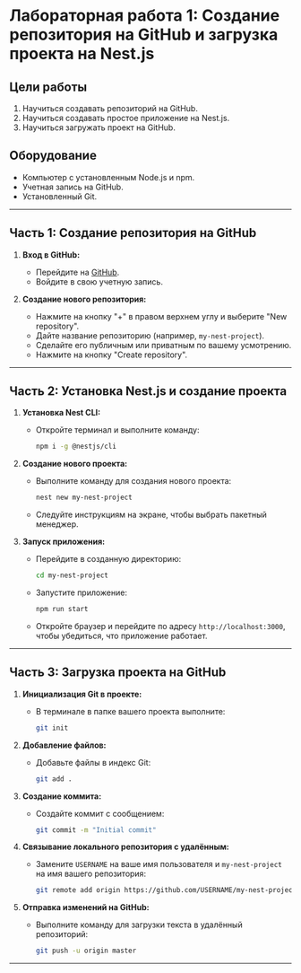 # Лабораторная работа 1: Создание репозитория на GitHub и загрузка проекта на Nest.js

## Цели работы
1. Научиться создавать репозиторий на GitHub.
2. Научиться создавать простое приложение на Nest.js.
3. Научиться загружать проект на GitHub.

## Оборудование
- Компьютер с установленным Node.js и npm.
- Учетная запись на GitHub.
- Установленный Git.

---

## Часть 1: Создание репозитория на GitHub

1. **Вход в GitHub:**
   - Перейдите на [GitHub](https://github.com).
   - Войдите в свою учетную запись.

2. **Создание нового репозитория:**
   - Нажмите на кнопку "+" в правом верхнем углу и выберите "New repository".
   - Дайте название репозиторию (например, `my-nest-project`).
   - Сделайте его публичным или приватным по вашему усмотрению.
   - Нажмите на кнопку "Create repository".

---

## Часть 2: Установка Nest.js и создание проекта

1. **Установка Nest CLI:**
   - Откройте терминал и выполните команду:
     ```bash
     npm i -g @nestjs/cli
     ```

2. **Создание нового проекта:**
   - Выполните команду для создания нового проекта:
     ```bash
     nest new my-nest-project
     ```
   - Следуйте инструкциям на экране, чтобы выбрать пакетный менеджер.

3. **Запуск приложения:**
   - Перейдите в созданную директорию:
     ```bash
     cd my-nest-project
     ```
   - Запустите приложение:
     ```bash
     npm run start
     ```
   - Откройте браузер и перейдите по адресу `http://localhost:3000`, чтобы убедиться, что приложение работает.

---

## Часть 3: Загрузка проекта на GitHub

1. **Инициализация Git в проекте:**
   - В терминале в папке вашего проекта выполните:
     ```bash
     git init
     ```

2. **Добавление файлов:**
   - Добавьте файлы в индекс Git:
     ```bash
     git add .
     ```

3. **Создание коммита:**
   - Создайте коммит с сообщением:
     ```bash
     git commit -m "Initial commit"
     ```

4. **Связывание локального репозитория с удалённым:**
   - Замените `USERNAME` на ваше имя пользователя и `my-nest-project` на имя вашего репозитория:
     ```bash
     git remote add origin https://github.com/USERNAME/my-nest-project.git
     ```

5. **Отправка изменений на GitHub:**
   - Выполните команду для загрузки текста в удалённый репозиторий:
     ```bash
     git push -u origin master
     ```

---
